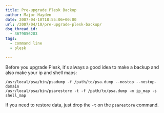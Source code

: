 ```yaml
---
title: Pre-upgrade Plesk Backup
author: Major Hayden
date: 2007-04-10T18:55:06+00:00
url: /2007/04/10/pre-upgrade-plesk-backup/
dsq_thread_id:
  - 3679056283
tags:
  - command line
  - plesk

---
```

Before you upgrade Plesk, it's always a good idea to make a backup and also make your ip and shell maps:

```
/usr/local/psa/bin/psadump -f /path/to/psa.dump --nostop --nostop-domain
/usr/local/psa/bin/psarestore -t -f /path/to/psa.dump -m ip_map -s shell_map
```

If you need to restore data, just drop the `-t` on the `psarestore` command.
